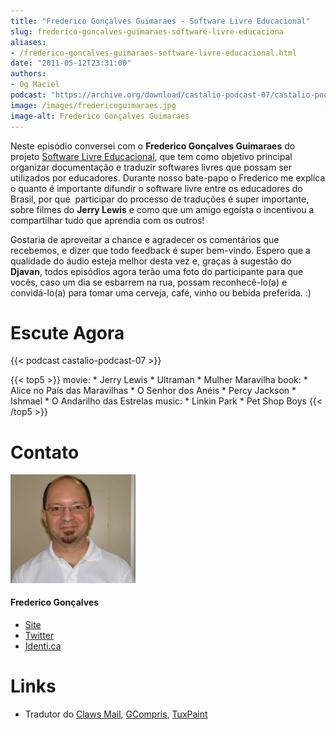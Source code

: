 ```yaml
---
title: "Frederico Gonçalves Guimaraes - Software Livre Educacional"
slug: frederico-goncalves-guimaraes-software-livre-educaciona
aliases:
- /frederico-goncalves-guimaraes-software-livre-educacional.html
date: "2011-05-12T23:31:00"
authors:
- Og Maciel
podcast: "https://archive.org/download/castalio-podcast-07/castalio-podcast-07.mp3"
image: /images/fredericoguimaraes.jpg
image-alt: Frederico Gonçalves Guimaraes
---
```


Neste episódio conversei com o **Frederico Gonçalves Guimaraes** do
projeto [Software Livre Educacional](http://sleducacional.org/), que
tem como objetivo principal organizar documentação e traduzir softwares
livres que possam ser utilizados por educadores. Durante nosso bate-papo
o Frederico me explica o quanto é importante difundir o software livre
entre os educadores do Brasil, por que  participar do processo de
traduções é super importante, sobre filmes do **Jerry Lewis** e como que
um amigo egoísta o incentivou a compartilhar tudo que aprendia com os
outros!

Gostaria de aproveitar a chance e agradecer os comentários que
recebemos, e dizer que todo feedback é super bem-vindo. Espero que a
qualidade do áudio esteja melhor desta vez e, graças à sugestão do
**Djavan**, todos episódios agora terão uma foto do participante para
que vocês, caso um dia se esbarrem na rua, possam reconhecê-lo(a) e
convidá-lo(a) para tomar uma cerveja, café, vinho ou bebida preferida.
:)

<div class="clearfix"></div>

# Escute Agora

{{< podcast castalio-podcast-07 >}}

{{< top5 >}}
movie:
    * Jerry Lewis
    * Ultraman
    * Mulher Maravilha
book:
    * Alice no País das Maravilhas
    * O Senhor dos Anéis
    * Percy Jackson
    * Ishmael
    * O Andarilho das Estrelas
music:
    * Linkin Park
    * Pet Shop Boys
{{< /top5 >}}

# Contato

<div class="row">
    <div class="col-md-6">
        <p>
        <div class="media">
        <div class="media-left">
            <img class="media-object rounded-circle img-thumbnail" src="/images/fredericoguimaraes.jpg" alt="Frederico Gonçalves" width="200px">
        </div>
        <div class="media-body">
            <h4 class="media-heading">Frederico Gonçalves</h4>
            <ul class="list-unstyled">
                <li><i class="bi bi-globe"></i> <a href="https://teia.bio.br">Site</a></li>
                <li><i class="bi bi-twitter"></i> <a href="https://twitter.com/aracnus">Twitter</a></li>
                <li><i class="bi bi-twitter"></i> <a href="https://identi.ca/aracnus">Identi.ca</a></li>
            </ul>
        </div>
        </div>
        </p>
    </div>
</div>

# Links

-   Tradutor do [Claws Mail](http://claws-mail.org),
    [GCompris](http://gcompris.net), [TuxPaint](http://tuxpaint.org)
